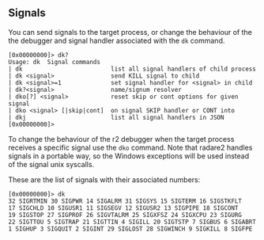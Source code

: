 ## Signals

You can send signals to the target process, or change the behaviour of the the debugger and signal handler associated with the `dk` command.

```console
[0x00000000]> dk?
Usage: dk  Signal commands
| dk                         list all signal handlers of child process
| dk <signal>                send KILL signal to child
| dk <signal>=1              set signal handler for <signal> in child
| dk?<signal>                name/signum resolver
| dko[?] <signal>            reset skip or cont options for given signal
| dko <signal> [|skip|cont]  on signal SKIP handler or CONT into
| dkj                        list all signal handlers in JSON
[0x00000000]>
```

To change the behaviour of the r2 debugger when the target process receives a specific signal use the `dko` command. Note that radare2 handles signals in a portable way, so the Windows exceptions will be used instead of the signal unix syscalls.

These are the list of signals with their associated numbers:

```console
[0x00000000]> dk
32 SIGRTMIN 30 SIGPWR 14 SIGALRM 31 SIGSYS 15 SIGTERM 16 SIGSTKFLT
17 SIGCHLD 10 SIGUSR1 11 SIGSEGV 12 SIGUSR2 13 SIGPIPE 18 SIGCONT
19 SIGSTOP 27 SIGPROF 26 SIGVTALRM 25 SIGXFSZ 24 SIGXCPU 23 SIGURG
22 SIGTTOU 5 SIGTRAP 21 SIGTTIN 4 SIGILL 20 SIGTSTP 7 SIGBUS 6 SIGABRT
1 SIGHUP 3 SIGQUIT 2 SIGINT 29 SIGLOST 28 SIGWINCH 9 SIGKILL 8 SIGFPE
```
